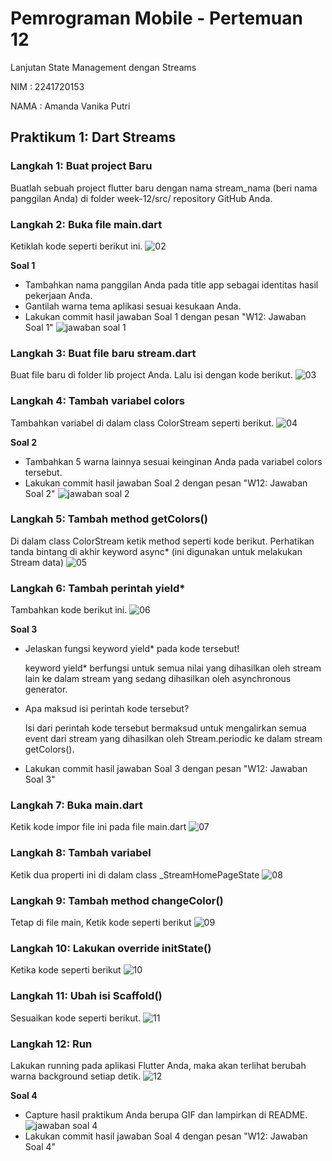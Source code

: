 # Pemrograman Mobile - Pertemuan 12

Lanjutan State Management dengan Streams

NIM : 2241720153

NAMA : Amanda Vanika Putri

## Praktikum 1: Dart Streams
### Langkah 1: Buat project Baru
Buatlah sebuah project flutter baru dengan nama stream_nama (beri nama panggilan Anda) di folder week-12/src/ repository GitHub Anda.

### Langkah 2: Buka file main.dart
Ketiklah kode seperti berikut ini.
![02](../../week%2012/docs/p1/langkah2.png)

**Soal 1**

- Tambahkan nama panggilan Anda pada title app sebagai identitas hasil pekerjaan Anda.
- Gantilah warna tema aplikasi sesuai kesukaan Anda.
- Lakukan commit hasil jawaban Soal 1 dengan pesan "W12: Jawaban Soal 1"
![jawaban soal 1](../../week%2012/docs/p1/soal1.png)

### Langkah 3: Buat file baru stream.dart
Buat file baru di folder lib project Anda. Lalu isi dengan kode berikut.
![03](../../week%2012/docs/p1/langkah3.png)

### Langkah 4: Tambah variabel colors
Tambahkan variabel di dalam class ColorStream seperti berikut.
![04](../../week%2012/docs/p1/langkah4.png)

**Soal 2**

- Tambahkan 5 warna lainnya sesuai keinginan Anda pada variabel colors tersebut.
- Lakukan commit hasil jawaban Soal 2 dengan pesan "W12: Jawaban Soal 2"
![jawaban soal 2](../../week%2012/docs/p1/soal2.png)

### Langkah 5: Tambah method getColors()
Di dalam class ColorStream ketik method seperti kode berikut. Perhatikan tanda bintang di akhir keyword async* (ini digunakan untuk melakukan Stream data)
![05](../../week%2012/docs/p1/langkah5.png)

### Langkah 6: Tambah perintah yield*
Tambahkan kode berikut ini.
![06](../../week%2012/docs/p1/langkah6.png)

**Soal 3**

- Jelaskan fungsi keyword yield* pada kode tersebut!

    keyword yield* berfungsi untuk semua nilai yang dihasilkan oleh stream lain ke dalam stream yang sedang dihasilkan oleh asynchronous generator.

- Apa maksud isi perintah kode tersebut?

    Isi dari perintah kode tersebut bermaksud untuk mengalirkan semua event dari stream yang dihasilkan oleh Stream.periodic ke dalam stream getColors().
- Lakukan commit hasil jawaban Soal 3 dengan pesan "W12: Jawaban Soal 3"

### Langkah 7: Buka main.dart
Ketik kode impor file ini pada file main.dart
![07](../../week%2012/docs/p1/langkah7.png)

### Langkah 8: Tambah variabel
Ketik dua properti ini di dalam class _StreamHomePageState
![08](../../week%2012/docs/p1/langkah8.png)

### Langkah 9: Tambah method changeColor()
Tetap di file main, Ketik kode seperti berikut
![09](../../week%2012/docs/p1/langkah9.png)

### Langkah 10: Lakukan override initState()
Ketika kode seperti berikut
![10](../../week%2012/docs/p1/langkah10.png)

### Langkah 11: Ubah isi Scaffold()
Sesuaikan kode seperti berikut.
![11](../../week%2012/docs/p1/langkah11.png)

### Langkah 12: Run
Lakukan running pada aplikasi Flutter Anda, maka akan terlihat berubah warna background setiap detik.
![12](../../week%2012/docs/p1/langkah12.jpg)

**Soal 4**

- Capture hasil praktikum Anda berupa GIF dan lampirkan di README.
![jawaban soal 4](../../week%2012/docs/p1/soal4.gif)
- Lakukan commit hasil jawaban Soal 4 dengan pesan "W12: Jawaban Soal 4"
